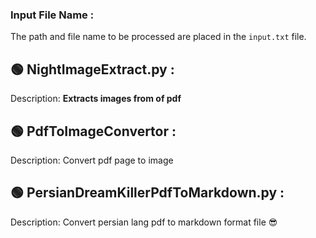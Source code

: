 

### Input File Name : 
The path and file name to be processed are placed in the `input.txt` file.


## 🟢 NightImageExtract.py : 
Description:  **Extracts images from of pdf**

## 🟢 PdfToImageConvertor :
Description: Convert pdf page to image
 
## 🟢 PersianDreamKillerPdfToMarkdown.py :
Description: Convert persian lang pdf to markdown format file 😎